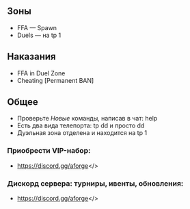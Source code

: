 ## **Зоны**
- FFA — Spawn
- Duels — на tp 1

## **Наказания**
- FFA in Duel Zone
- Cheating [Permanent BAN]

## **Общее**
- Проверьте *Новые* команды, написав в чат: help
- Есть два вида телепорта: tp dd и просто dd
- Дуэльная зона отделена и находится на tp 1

### **Приобрести VIP-набор:**
- <a id="Перейти в дискорд сообщества">https://discord.gg/aforge</>

### Дискорд сервера: турниры, ивенты, обновления:
- <a id="Adamantium FORGE">https://discord.gg/aforge</>
